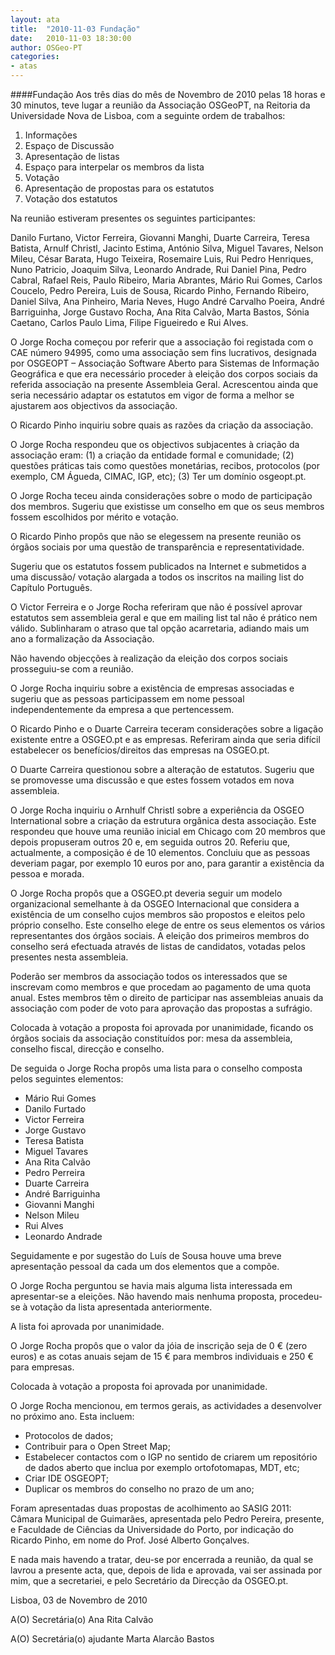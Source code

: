 ```yaml
---
layout: ata
title:  "2010-11-03 Fundação"
date:   2010-11-03 18:30:00
author: OSGeo-PT
categories:
- atas
---
```

####Fundação
Aos três dias do mês de Novembro de 2010 pelas 18 horas e 30 minutos, teve lugar a reunião da Associação OSGeoPT, na Reitoria da Universidade Nova de Lisboa, com a seguinte ordem de trabalhos:

1. Informações
2. Espaço de Discussão
3. Apresentação de listas
4. Espaço para interpelar os membros da lista
5. Votação
6. Apresentação de propostas para os estatutos
7. Votação dos estatutos

Na reunião estiveram presentes os seguintes participantes:

Danilo Furtano, Victor Ferreira, Giovanni Manghi, Duarte Carreira, Teresa Batista, Arnulf Christl, Jacinto Estima, António Silva, Miguel Tavares, Nelson Mileu, César Barata, Hugo Teixeira, Rosemaire Luis, Rui Pedro Henriques, Nuno Patricio, Joaquim Silva, Leonardo Andrade, Rui Daniel Pina, Pedro Cabral, Rafael Reis, Paulo Ribeiro, Maria Abrantes, Mário Rui Gomes, Carlos Coucelo, Pedro Pereira, Luis de Sousa, Ricardo Pinho, Fernando Ribeiro, Daniel Silva, Ana Pinheiro, Maria Neves, Hugo André Carvalho Poeira, André Barriguinha, Jorge Gustavo Rocha, Ana Rita Calvão, Marta Bastos, Sónia Caetano, Carlos Paulo Lima, Filipe Figueiredo e Rui Alves.<!--more-->

O Jorge Rocha começou por referir que a associação foi registada com o CAE número 94995, como uma associação sem fins lucrativos, designada por OSGEOPT – Associação Software Aberto para Sistemas de Informação Geográfica e que era necessário proceder à eleição dos corpos sociais da referida associação na presente Assembleia Geral. Acrescentou ainda que seria necessário adaptar os estatutos em vigor de forma a melhor se ajustarem aos objectivos da associação.

O Ricardo Pinho inquiriu sobre quais as razões da criação da associação.

O Jorge Rocha respondeu que os objectivos subjacentes à criação da associação eram: (1) a criação da entidade formal e comunidade; (2) questões práticas tais como questões monetárias, recibos, protocolos (por exemplo, CM Águeda, CIMAC, IGP, etc); (3) Ter um domínio osgeopt.pt.

O Jorge Rocha teceu ainda considerações sobre o modo de participação dos membros. Sugeriu que existisse um conselho em que os seus membros fossem escolhidos por mérito e votação.

O Ricardo Pinho propôs que não se elegessem na presente reunião os órgãos sociais por uma questão de transparência e representatividade.

Sugeriu que os estatutos fossem publicados na Internet e submetidos a uma discussão/ votação alargada a todos os inscritos na mailing list do Capítulo Português.

O Victor Ferreira e o Jorge Rocha referiram que não é possível aprovar estatutos sem assembleia geral e que em mailing list tal não é prático nem válido. Sublinharam o atraso que tal opção acarretaria, adiando mais um ano a formalização da Associação.

Não havendo objecções à realização da eleição dos corpos sociais prosseguiu-se com a reunião.

O Jorge Rocha inquiriu sobre a existência de empresas associadas e sugeriu que as pessoas participassem em nome pessoal independentemente da empresa a que pertencessem.

O Ricardo Pinho e o Duarte Carreira teceram considerações sobre a ligação existente entre a OSGEO.pt e as empresas. Referiram ainda que seria difícil estabelecer os benefícios/direitos das empresas na OSGEO.pt.

O Duarte Carreira questionou sobre a alteração de estatutos. Sugeriu que se promovesse uma discussão e que estes fossem votados em nova assembleia.

O Jorge Rocha inquiriu o Arnhulf Christl sobre a experiência da OSGEO International sobre a criação da estrutura orgânica desta associação. Este respondeu que houve uma reunião inicial em Chicago com 20 membros que depois propuseram outros 20 e, em seguida outros 20. Referiu que, actualmente, a composição é de 10 elementos. Concluiu que as pessoas deveriam pagar, por exemplo 10 euros por ano, para garantir a existência da pessoa e morada.

O Jorge Rocha propôs que a OSGEO.pt deveria seguir um modelo organizacional semelhante à da OSGEO Internacional que considera a existência de um conselho cujos membros são propostos e eleitos pelo próprio conselho. Este conselho elege de entre os seus elementos os vários representantes dos órgãos sociais. A eleição dos primeiros membros do conselho será efectuada através de listas de candidatos, votadas pelos presentes nesta assembleia.

Poderão ser membros da associação todos os interessados que se inscrevam como membros e que procedam ao pagamento de uma quota anual. Estes membros têm o direito de participar nas assembleias anuais da associação com poder de voto para aprovação das propostas a sufrágio.

Colocada à votação a proposta foi aprovada por unanimidade, ficando os órgãos sociais da associação constituídos por: mesa da assembleia, conselho fiscal, direcção e conselho.

De seguida o Jorge Rocha propôs uma lista para o conselho composta pelos seguintes elementos:

* Mário Rui Gomes
* Danilo Furtado
* Victor Ferreira
* Jorge Gustavo
* Teresa Batista
* Miguel Tavares
* Ana Rita Calvão
* Pedro Perreira
* Duarte Carreira
* André Barriguinha
* Giovanni Manghi
* Nelson Mileu
* Rui Alves
* Leonardo Andrade

Seguidamente e por sugestão do Luís de Sousa houve uma breve apresentação pessoal da cada um dos elementos que a compõe.

O Jorge Rocha perguntou se havia mais alguma lista interessada em apresentar-se a eleições. Não havendo mais nenhuma proposta, procedeu-se à votação da lista apresentada anteriormente.

A lista foi aprovada por unanimidade.

O Jorge Rocha propôs que o valor da jóia de inscrição seja de 0 € (zero euros) e as cotas anuais sejam de 15 € para membros individuais e 250 € para empresas.

Colocada à votação a proposta foi aprovada por unanimidade.

O Jorge Rocha mencionou, em termos gerais, as actividades a desenvolver no próximo ano. Esta incluem:

- Protocolos de dados;
- Contribuir para o Open Street Map;
- Estabelecer contactos com o IGP no sentido de criarem um repositório de dados aberto que inclua por exemplo ortofotomapas, MDT, etc;
- Criar IDE OSGEOPT;
- Duplicar os membros do conselho no prazo de um ano;

Foram apresentadas duas propostas de acolhimento ao SASIG 2011: Câmara Municipal de Guimarães, apresentada pelo Pedro Pereira, presente, e Faculdade de Ciências da Universidade do Porto, por indicação do Ricardo Pinho, em nome do Prof. José Alberto Gonçalves.

E nada mais havendo a tratar, deu-se por encerrada a reunião, da qual se lavrou a presente acta, que, depois de lida e aprovada, vai ser assinada por mim, que a secretariei, e pelo Secretário da Direcção da OSGEO.pt.

Lisboa, 03 de Novembro de 2010

A(O) Secretária(o)
Ana Rita Calvão

A(O) Secretária(o) ajudante
Marta Alarcão Bastos
